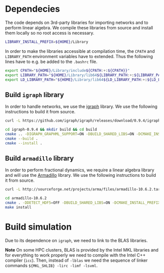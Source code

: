 
# Dependecies

The code depends on 3rd-party libraries for importing networks and to perform linear algebra. We compile these libraries from source and install them locally so no root access is necessary.

```bash
LIBRARY_INSTALL_PREFIX=${HOME}/Library
```

In order to make the libraries accessible at compilation time, the `CPATH` and `LIBRARY_PATH` environment variables have to extended. Thus the following lines have to e.g. be added to the `.bashrc` file.

```bash
export CPATH="${HOME}/Library/include${CPATH:+:${CPATH}}"
export LIBRARY_PATH="${HOME}/Library/lib64${LIBRARY_PATH:+:${LIBRARY_PATH}}"
export LD_LIBRARY_PATH="${HOME}/Library/lib64${LD_LIBRARY_PATH:+:${LD_LIBRARY_PATH}}"
```

## Build `igraph` library

In order to handle networks, we use the [igraph](https://igraph.org/) library. We use the following instructions to build it from source.

```bash
curl -L https://github.com/igraph/igraph/releases/download/0.9.4/igraph-0.9.4.tar.gz | tar -xvz

cd igraph-0.9.4 && mkdir build && cd build
cmake .. -DIGRAPH_GRAPHML_SUPPORT=ON -DBUILD_SHARED_LIBS=ON -DCMAKE_INSTALL_PREFIX=$LIBRARY_INSTALL_PREFIX
cmake --build .
cmake --install .
```

## Build `armadillo` library

In order to perform fractional dynamics, we require a linear algebra library and will use the [Armadillo](http://arma.sourceforge.net/) library. We use the following instructions to build it from source.

```bash
curl -L http://sourceforge.net/projects/arma/files/armadillo-10.6.2.tar.xz | tar -xJv

cd armadillo-10.6.2
cmake . -DDETECT_HDF5=OFF -DBUILD_SHARED_LIBS=ON -DCMAKE_INSTALL_PREFIX=$LIBRARY_INSTALL_PREFIX
make install
```

# Build simulation

Due to its dependence on `igraph`, we need to link to the BLAS libraries.

**Note** On some HPC clusters, BLAS is provided by the Intel MKL libraries and for everything to work properly we need to compile with the Intel C++ compiler (`icc`). Then, instead of `-lblas` we need the sequence of linker commands `${MKL_SHLIB} -lirc -limf -lsvml`.
